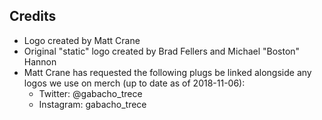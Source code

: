 ## Credits
* Logo created by Matt Crane
* Original "static" logo created by Brad Fellers and Michael "Boston" Hannon
* Matt Crane has requested the following plugs be linked alongside any logos we use on merch (up to date as of 2018-11-06):
	* Twitter: @gabacho_trece
	* Instagram: gabacho_trece
